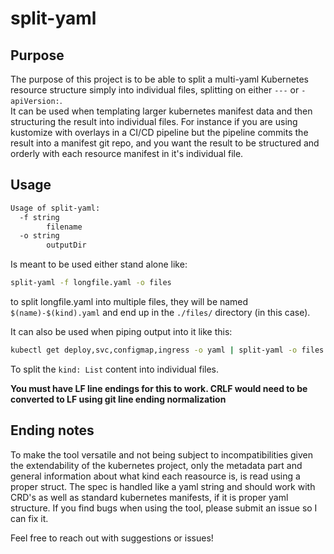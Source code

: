 # split-yaml

## Purpose
The purpose of this project is to be able to split a multi-yaml Kubernetes resource structure simply into individual files, splitting on either `---` or `- apiVersion:`.  
It can be used when templating larger kubernetes manifest data and then structuring the result into individual files. For instance if you are using kustomize with overlays in a CI/CD pipeline but the pipeline commits the result into a manifest git repo, and you want the result to be structured and orderly with each resource manifest in it's individual file.

## Usage
```bash
Usage of split-yaml:
  -f string
        filename
  -o string
        outputDir
```

Is meant to be used either stand alone like:
```bash
split-yaml -f longfile.yaml -o files
```
to split longfile.yaml into multiple files, they will be named `$(name)-$(kind).yaml` and end up in the `./files/` directory (in this case).

It can also be used when piping output into it like this:
```bash
kubectl get deploy,svc,configmap,ingress -o yaml | split-yaml -o files -f -
```
To split the `kind: List` content into individual files.

**You must have LF line endings for this to work. CRLF would need to be converted to LF using git line ending normalization**

## Ending notes
To make the tool versatile and not being subject to incompatibilities given the extendability of the kubernetes project, only the metadata part and general information about what kind each reasource is, is read using a proper struct. The spec is handled like a yaml string and should work with CRD's as well as standard kubernetes manifests, if it is proper yaml structure. If you find bugs when using the tool, please submit an issue so I can fix it.

Feel free to reach out with suggestions or issues!
